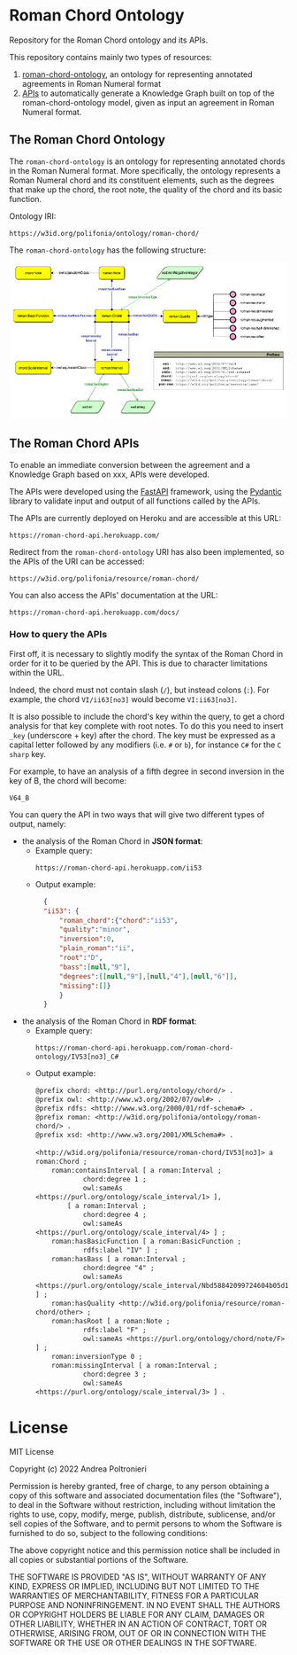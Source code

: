 # Roman Chord Ontology
Repository for the Roman Chord ontology and its APIs.

This repository contains mainly two types of resources:
1. [roman-chord-ontology](#the-roman-chord-ontology), an ontology for representing annotated agreements in Roman Numeral format
2. [APIs](#the-roman-chord-apis) to automatically generate a Knowledge Graph built on top of the roman-chord-ontology model, 
given as input an agreement in Roman Numeral format.

## The Roman Chord Ontology

The `roman-chord-ontology` is an ontology for representing annotated chords in the Roman Numeral format. 
More specifically, the ontology represents a Roman Numeral chord and its constituent elements, such as the degrees 
that make up the chord, the root note, the quality of the chord and its basic function.

Ontology IRI:
```
https://w3id.org/polifonia/ontology/roman-chord/
```

The `roman-chord-ontology` has the following structure:

![The Roman Chord Ontology](assets/roman-chord-ontology.png)

## The Roman Chord APIs

To enable an immediate conversion between the agreement and a Knowledge Graph based on xxx, APIs were developed. 

The APIs were developed using the [FastAPI](https://fastapi.tiangolo.com/) framework, 
using the [Pydantic](https://pydantic-docs.helpmanual.io/) library to validate input and output of all functions 
called by the APIs.

The APIs are currently deployed on Heroku and are accessible at this URL: 

```
https://roman-chord-api.herokuapp.com/
```

Redirect from the `roman-chord-ontology` URI has also been implemented, so the APIs of the URI can be accessed:

```
https://w3id.org/polifonia/resource/roman-chord/
```

You can also access the APIs' documentation at the URL:
```
https://roman-chord-api.herokuapp.com/docs/
```

### How to query the APIs

First off, it is necessary to slightly modify the syntax of the Roman Chord in order for it to be queried by the API. 
This is due to character limitations within the URL.

Indeed, the chord must not contain slash (`/`), but instead colons (`:`). 
For example, the chord `VI/ii63[no3]` would become `VI:ii63[no3]`.

It is also possible to include the chord's key within the query, to get a chord analysis for that key complete with 
root notes. 
To do this you need to insert `_key` (underscore + key) after the chord.
The key must be expressed as a capital letter followed by any modifiers (i.e. `#` or `b`), for instance `C#` for the 
`C sharp` key.

For example, to have an analysis of a fifth degree in second inversion in the key of B, the chord will become:
```
V64_B
```

You can query the API in two ways that will give two different types of output, namely:
* the analysis of the Roman Chord in **JSON format**:
  * Example query:
    ```
    https://roman-chord-api.herokuapp.com/ii53
    ````
  * Output example:
    ```json
      {
      "ii53": {
          "roman_chord":{"chord":"ii53",
          "quality":"minor",
          "inversion":0,
          "plain_roman":"ii",
          "root":"D",
          "bass":[null,"9"],
          "degrees":[[null,"9"],[null,"4"],[null,"6"]],
          "missing":[]}
          }
      }
    ```
* the analysis of the Roman Chord in **RDF format**:
  * Example query:
    ```
    https://roman-chord-api.herokuapp.com/roman-chord-ontology/IV53[no3]_C#
    ````
  * Output example:
    ```
    @prefix chord: <http://purl.org/ontology/chord/> .
    @prefix owl: <http://www.w3.org/2002/07/owl#> .
    @prefix rdfs: <http://www.w3.org/2000/01/rdf-schema#> .
    @prefix roman: <http://w3id.org/polifonia/ontology/roman-chord/> .
    @prefix xsd: <http://www.w3.org/2001/XMLSchema#> .
  
    <http://w3id.org/polifonia/resource/roman-chord/IV53[no3]> a roman:Chord ;
        roman:containsInterval [ a roman:Interval ;
                chord:degree 1 ;
                owl:sameAs <https://purl.org/ontology/scale_interval/1> ],
            [ a roman:Interval ;
                chord:degree 4 ;
                owl:sameAs <https://purl.org/ontology/scale_interval/4> ] ;
        roman:hasBasicFunction [ a roman:BasicFunction ;
                rdfs:label "IV" ] ;
        roman:hasBass [ a roman:Interval ;
                chord:degree "4" ;
                owl:sameAs <https://purl.org/ontology/scale_interval/Nbd58842099724604b05d10404eb654a5> ] ;
        roman:hasQuality <http://w3id.org/polifonia/resource/roman-chord/other> ;
        roman:hasRoot [ a roman:Note ;
                rdfs:label "F" ;
                owl:sameAs <https://purl.org/ontology/chord/note/F> ] ;
        roman:inversionType 0 ;
        roman:missingInterval [ a roman:Interval ;
                chord:degree 3 ;
                owl:sameAs <https://purl.org/ontology/scale_interval/3> ] .
    ```

# License
MIT License

Copyright (c) 2022 Andrea Poltronieri

Permission is hereby granted, free of charge, to any person obtaining a copy
of this software and associated documentation files (the "Software"), to deal
in the Software without restriction, including without limitation the rights
to use, copy, modify, merge, publish, distribute, sublicense, and/or sell
copies of the Software, and to permit persons to whom the Software is
furnished to do so, subject to the following conditions:

The above copyright notice and this permission notice shall be included in all
copies or substantial portions of the Software.

THE SOFTWARE IS PROVIDED "AS IS", WITHOUT WARRANTY OF ANY KIND, EXPRESS OR
IMPLIED, INCLUDING BUT NOT LIMITED TO THE WARRANTIES OF MERCHANTABILITY,
FITNESS FOR A PARTICULAR PURPOSE AND NONINFRINGEMENT. IN NO EVENT SHALL THE
AUTHORS OR COPYRIGHT HOLDERS BE LIABLE FOR ANY CLAIM, DAMAGES OR OTHER
LIABILITY, WHETHER IN AN ACTION OF CONTRACT, TORT OR OTHERWISE, ARISING FROM,
OUT OF OR IN CONNECTION WITH THE SOFTWARE OR THE USE OR OTHER DEALINGS IN THE
SOFTWARE.
